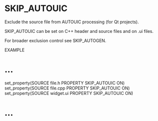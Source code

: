   

# SKIP_AUTOUIC  
Exclude the source file from AUTOUIC processing (for Qt projects).  

SKIP_AUTOUIC can be set on C++ header and source files and on
.ui files.  

For broader exclusion control see SKIP_AUTOGEN.  


EXAMPLE
# ...
set_property(SOURCE file.h PROPERTY SKIP_AUTOUIC ON)
set_property(SOURCE file.cpp PROPERTY SKIP_AUTOUIC ON)
set_property(SOURCE widget.ui PROPERTY SKIP_AUTOUIC ON)
# ...


  

